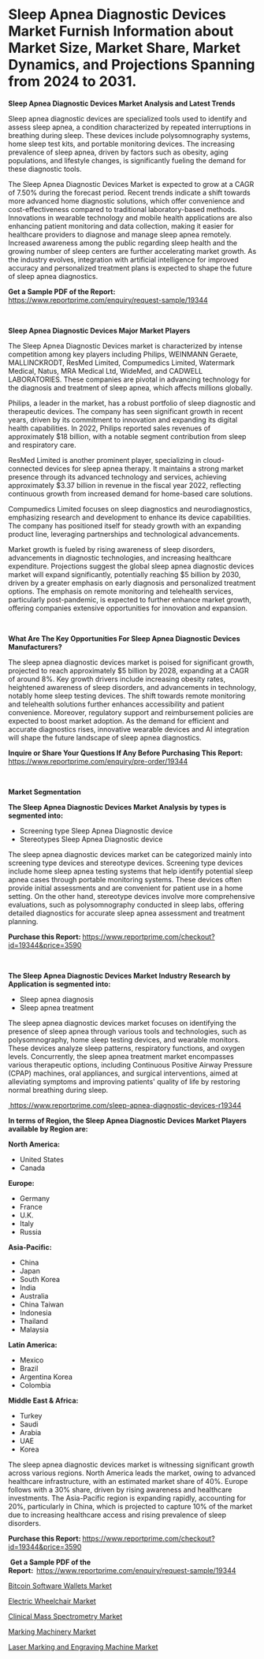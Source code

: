 <p><h1>Sleep Apnea Diagnostic Devices Market Furnish Information about Market Size, Market Share, Market Dynamics, and Projections Spanning from 2024 to 2031.</h1></p><p><strong>Sleep Apnea Diagnostic Devices Market Analysis and Latest Trends</strong></p>
<p><p>Sleep apnea diagnostic devices are specialized tools used to identify and assess sleep apnea, a condition characterized by repeated interruptions in breathing during sleep. These devices include polysomnography systems, home sleep test kits, and portable monitoring devices. The increasing prevalence of sleep apnea, driven by factors such as obesity, aging populations, and lifestyle changes, is significantly fueling the demand for these diagnostic tools.</p><p>The Sleep Apnea Diagnostic Devices Market is expected to grow at a CAGR of 7.50% during the forecast period. Recent trends indicate a shift towards more advanced home diagnostic solutions, which offer convenience and cost-effectiveness compared to traditional laboratory-based methods. Innovations in wearable technology and mobile health applications are also enhancing patient monitoring and data collection, making it easier for healthcare providers to diagnose and manage sleep apnea remotely. Increased awareness among the public regarding sleep health and the growing number of sleep centers are further accelerating market growth. As the industry evolves, integration with artificial intelligence for improved accuracy and personalized treatment plans is expected to shape the future of sleep apnea diagnostics.</p></p>
<p><strong>Get a Sample PDF of the Report:&nbsp;</strong> <a href="https://www.reportprime.com/enquiry/request-sample/19344?utm_campaign=4&utm_medium=2&utm_source=Github&utm_content=ia&utm_term=28112024&utm_id=sleep-apnea-diagnostic-devices">https://www.reportprime.com/enquiry/request-sample/19344</a></p>
<p>&nbsp;</p>
<p><strong>Sleep Apnea Diagnostic Devices Major Market Players</strong></p>
<p><p>The Sleep Apnea Diagnostic Devices market is characterized by intense competition among key players including Philips, WEINMANN Geraete, MALLINCKRODT, ResMed Limited, Compumedics Limited, Watermark Medical, Natus, MRA Medical Ltd, WideMed, and CADWELL LABORATORIES. These companies are pivotal in advancing technology for the diagnosis and treatment of sleep apnea, which affects millions globally.</p><p>Philips, a leader in the market, has a robust portfolio of sleep diagnostic and therapeutic devices. The company has seen significant growth in recent years, driven by its commitment to innovation and expanding its digital health capabilities. In 2022, Philips reported sales revenues of approximately $18 billion, with a notable segment contribution from sleep and respiratory care.</p><p>ResMed Limited is another prominent player, specializing in cloud-connected devices for sleep apnea therapy. It maintains a strong market presence through its advanced technology and services, achieving approximately $3.37 billion in revenue in the fiscal year 2022, reflecting continuous growth from increased demand for home-based care solutions.</p><p>Compumedics Limited focuses on sleep diagnostics and neurodiagnostics, emphasizing research and development to enhance its device capabilities. The company has positioned itself for steady growth with an expanding product line, leveraging partnerships and technological advancements.</p><p>Market growth is fueled by rising awareness of sleep disorders, advancements in diagnostic technologies, and increasing healthcare expenditure. Projections suggest the global sleep apnea diagnostic devices market will expand significantly, potentially reaching $5 billion by 2030, driven by a greater emphasis on early diagnosis and personalized treatment options. The emphasis on remote monitoring and telehealth services, particularly post-pandemic, is expected to further enhance market growth, offering companies extensive opportunities for innovation and expansion.</p></p>
<p>&nbsp;</p>
<p><strong>What Are The Key Opportunities For Sleep Apnea Diagnostic Devices Manufacturers?</strong></p>
<p><p>The sleep apnea diagnostic devices market is poised for significant growth, projected to reach approximately $5 billion by 2028, expanding at a CAGR of around 8%. Key growth drivers include increasing obesity rates, heightened awareness of sleep disorders, and advancements in technology, notably home sleep testing devices. The shift towards remote monitoring and telehealth solutions further enhances accessibility and patient convenience. Moreover, regulatory support and reimbursement policies are expected to boost market adoption. As the demand for efficient and accurate diagnostics rises, innovative wearable devices and AI integration will shape the future landscape of sleep apnea diagnostics.</p></p>
<p><strong>Inquire or Share Your Questions If Any Before Purchasing This Report:</strong> <a href="https://www.reportprime.com/enquiry/pre-order/19344?utm_campaign=4&utm_medium=2&utm_source=Github&utm_content=ia&utm_term=28112024&utm_id=sleep-apnea-diagnostic-devices">https://www.reportprime.com/enquiry/pre-order/19344</a></p>
<p>&nbsp;</p>
<p><strong>Market Segmentation</strong></p>
<p><strong>The Sleep Apnea Diagnostic Devices Market Analysis by types is segmented into:</strong></p>
<p><ul><li>Screening type Sleep Apnea Diagnostic device</li><li>Stereotypes Sleep Apnea Diagnostic device</li></ul></p>
<p><p>The sleep apnea diagnostic devices market can be categorized mainly into screening type devices and stereotype devices. Screening type devices include home sleep apnea testing systems that help identify potential sleep apnea cases through portable monitoring systems. These devices often provide initial assessments and are convenient for patient use in a home setting. On the other hand, stereotype devices involve more comprehensive evaluations, such as polysomnography conducted in sleep labs, offering detailed diagnostics for accurate sleep apnea assessment and treatment planning.</p></p>
<p><strong>Purchase this Report:&nbsp;</strong><a href="https://www.reportprime.com/checkout?id=19344&price=3590&utm_campaign=4&utm_medium=2&utm_source=Github&utm_content=ia&utm_term=28112024&utm_id=sleep-apnea-diagnostic-devices">https://www.reportprime.com/checkout?id=19344&price=3590</a></p>
<p>&nbsp;</p>
<p><strong>The Sleep Apnea Diagnostic Devices Market Industry Research by Application is segmented into:</strong></p>
<p><ul><li>Sleep apnea diagnosis</li><li>Sleep apnea treatment</li></ul></p>
<p><p>The sleep apnea diagnostic devices market focuses on identifying the presence of sleep apnea through various tools and technologies, such as polysomnography, home sleep testing devices, and wearable monitors. These devices analyze sleep patterns, respiratory functions, and oxygen levels. Concurrently, the sleep apnea treatment market encompasses various therapeutic options, including Continuous Positive Airway Pressure (CPAP) machines, oral appliances, and surgical interventions, aimed at alleviating symptoms and improving patients' quality of life by restoring normal breathing during sleep.</p></p>
<p><a href="https://www.reportprime.com/sleep-apnea-diagnostic-devices-r19344?utm_campaign=4&utm_medium=2&utm_source=Github&utm_content=ia&utm_term=28112024&utm_id=sleep-apnea-diagnostic-devices">&nbsp;https://www.reportprime.com/sleep-apnea-diagnostic-devices-r19344</a></p>
<p><strong>In terms of Region, the Sleep Apnea Diagnostic Devices Market Players available by Region are:</strong></p>
<p>
    <p> <strong> North America: </strong>
        <ul>
            <li>United States</li>
            <li>Canada</li>
        </ul>
        </p> 
    <p> <strong> Europe: </strong>
        <ul>
            <li>Germany</li>
            <li>France</li>
            <li>U.K.</li>
            <li>Italy</li>
            <li>Russia</li>
        </ul>
        </p> 
    <p> <strong> Asia-Pacific: </strong>
        <ul>
            <li>China</li>
            <li>Japan</li>
            <li>South Korea</li>
            <li>India</li>
            <li>Australia</li>
            <li>China Taiwan</li>
            <li>Indonesia</li>
            <li>Thailand</li>
            <li>Malaysia</li>
        </ul>
        </p> 
    <p> <strong> Latin America: </strong>
        <ul>
            <li>Mexico</li>
            <li>Brazil</li>
            <li>Argentina Korea</li>
            <li>Colombia</li>
        </ul>
        </p> 
    <p> <strong> Middle East & Africa: </strong>
        <ul>
            <li>Turkey</li>
            <li>Saudi</li>
            <li>Arabia</li>
            <li>UAE</li>
            <li>Korea</li>
        </ul>
    </p>
    </p>
<p><p>The sleep apnea diagnostic devices market is witnessing significant growth across various regions. North America leads the market, owing to advanced healthcare infrastructure, with an estimated market share of 40%. Europe follows with a 30% share, driven by rising awareness and healthcare investments. The Asia-Pacific region is expanding rapidly, accounting for 20%, particularly in China, which is projected to capture 10% of the market due to increasing healthcare access and rising prevalence of sleep disorders.</p></p>
<p><strong>Purchase this Report: </strong><a href="https://www.reportprime.com/checkout?id=19344&price=3590&utm_campaign=4&utm_medium=2&utm_source=Github&utm_content=ia&utm_term=28112024&utm_id=sleep-apnea-diagnostic-devices">https://www.reportprime.com/checkout?id=19344&price=3590</a></p>
<p>&nbsp;<strong>Get a Sample PDF of the Report:&nbsp;&nbsp;</strong><a href="https://www.reportprime.com/enquiry/request-sample/19344?utm_campaign=4&utm_medium=2&utm_source=Github&utm_content=ia&utm_term=28112024&utm_id=sleep-apnea-diagnostic-devices">https://www.reportprime.com/enquiry/request-sample/19344</a></p>
<p><strong></strong></p>
<p><p><a href="https://issuu.com/reportprime-2/docs/bitcoin-software-wallets-market-siz_71ceb144db55c2?utm_campaign=4&utm_medium=2&utm_source=Github&utm_content=ia&utm_term=28112024&utm_id=sleep-apnea-diagnostic-devices">Bitcoin Software Wallets Market</a></p><p><a href="https://github.com/FosterFahey91/Market-Research-Report-List-1/blob/main/electric-wheelchair-market.md?utm_campaign=4&utm_medium=2&utm_source=Github&utm_content=ia&utm_term=28112024&utm_id=sleep-apnea-diagnostic-devices">Electric Wheelchair Market</a></p><p><a href="https://github.com/NarcisoFerry/Market-Research-Report-List-1/blob/main/clinical-mass-spectrometry-market.md?utm_campaign=4&utm_medium=2&utm_source=Github&utm_content=ia&utm_term=28112024&utm_id=sleep-apnea-diagnostic-devices">Clinical Mass Spectrometry Market</a></p><p><a href="https://www.linkedin.com/pulse/marking-machinery-market-size-forecasted-147-cagr-from-2024-zyzfe?utm_campaign=4&utm_medium=2&utm_source=Github&utm_content=ia&utm_term=28112024&utm_id=sleep-apnea-diagnostic-devices">Marking Machinery Market</a></p><p><a href="https://www.linkedin.com/pulse/recent-laser-marking-engraving-machine-market-analysis-shows-0nkee?utm_campaign=4&utm_medium=2&utm_source=Github&utm_content=ia&utm_term=28112024&utm_id=sleep-apnea-diagnostic-devices">Laser Marking and Engraving Machine Market</a></p></p>